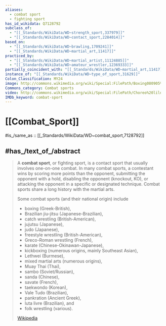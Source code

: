 ```yaml
---
aliases:
  - combat sport
  - fighting sport
has_id_wikidata: Q7128792
subclass_of:
  - "[[_Standards/WikiData/WD~strength_sport,337979]]"
  - "[[_Standards/WikiData/WD~contact_sport,2284014]]"
based_on:
  - "[[_Standards/WikiData/WD~brawling,1709241]]"
  - "[[_Standards/WikiData/WD~martial_art,11417]]"
practiced_by:
  - "[[_Standards/WikiData/WD~martial_artist,11124885]]"
  - "[[_Standards/WikiData/WD~amateur_wrestler,12369333]]"
partially_coincident_with: "[[_Standards/WikiData/WD~martial_art,11417]]"
instance_of: "[[_Standards/WikiData/WD~type_of_sport,31629]]"
Colon_Classification: MY24
image: http://commons.wikimedia.org/wiki/Special:FilePath/Boxing080905%20photoshop.jpg
Commons_category: Combat sports
video: http://commons.wikimedia.org/wiki/Special:FilePath/Choreo%20lildragon%20macslow.ogv
IMDb_keyword: combat-sport
---
```


# [[Combat_Sport]] 

#is_/same_as :: [[_Standards/WikiData/WD~combat_sport,7128792]] 

## #has_/text_of_/abstract 

> A **combat sport**, or fighting sport, is a contact sport that usually involves one-on-one combat. 
> In many combat sports, a contestant wins by scoring more points than the opponent, 
> submitting the opponent with a hold, disabling the opponent (knockout, KO), 
> or attacking the opponent in a specific or designated technique. 
> Combat sports share a long history with the martial arts.
>
> Some combat sports (and their national origin) include 
> - boxing (Greek-British), 
> - Brazilian jiu-jitsu (Japanese-Brazilian), 
> - catch wrestling (British-American), 
> - jujutsu (Japanese), 
> - judo (Japanese), 
> - freestyle wrestling (British-American), 
> - Greco-Roman wrestling (French), 
> - karate (Chinese-Okinawan-Japanese), 
> - kickboxing (numerous origins, mainly Southeast Asian), 
> - Lethwei (Burmese), 
> - mixed martial arts (numerous origins), 
> - Muay Thai (Thai), 
> - sambo (Soviet/Russian), 
> - sanda (Chinese), 
> - savate (French), 
> - taekwondo (Korean), 
> - Vale Tudo (Brazilian), 
> - pankration (Ancient Greek), 
> - luta livre (Brazilian), and 
> - folk wrestling (various).
>
> [Wikipedia](https://en.wikipedia.org/wiki/Combat%20sport) 

